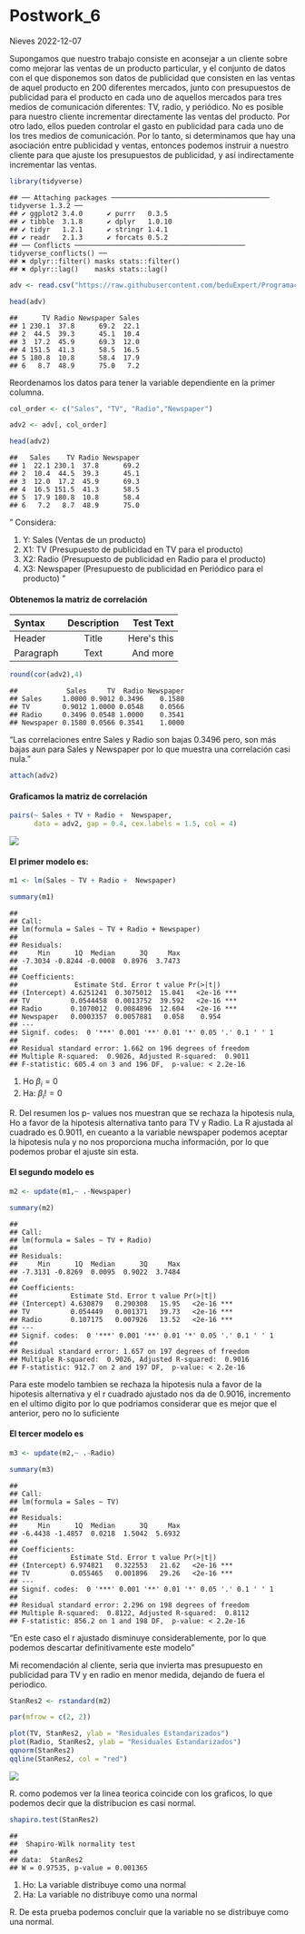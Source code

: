 Postwork_6
================
Nieves
2022-12-07

Supongamos que nuestro trabajo consiste en aconsejar a un cliente sobre
como mejorar las ventas de un producto particular, y el conjunto de
datos con el que disponemos son datos de publicidad que consisten en las
ventas de aquel producto en 200 diferentes mercados, junto con
presupuestos de publicidad para el producto en cada uno de aquellos
mercados para tres medios de comunicación diferentes: TV, radio, y
periódico. No es posible para nuestro cliente incrementar directamente
las ventas del producto. Por otro lado, ellos pueden controlar el gasto
en publicidad para cada uno de los tres medios de comunicación. Por lo
tanto, si determinamos que hay una asociación entre publicidad y ventas,
entonces podemos instruir a nuestro cliente para que ajuste los
presupuestos de publicidad, y así indirectamente incrementar las ventas.

``` r
library(tidyverse)
```

    ## ── Attaching packages ─────────────────────────────────────── tidyverse 1.3.2 ──
    ## ✔ ggplot2 3.4.0      ✔ purrr   0.3.5 
    ## ✔ tibble  3.1.8      ✔ dplyr   1.0.10
    ## ✔ tidyr   1.2.1      ✔ stringr 1.4.1 
    ## ✔ readr   2.1.3      ✔ forcats 0.5.2 
    ## ── Conflicts ────────────────────────────────────────── tidyverse_conflicts() ──
    ## ✖ dplyr::filter() masks stats::filter()
    ## ✖ dplyr::lag()    masks stats::lag()

``` r
adv <- read.csv("https://raw.githubusercontent.com/beduExpert/Programacion-R-Santander-2022/main/Sesion-06/data/advertising.csv")
```

``` r
head(adv)
```

    ##      TV Radio Newspaper Sales
    ## 1 230.1  37.8      69.2  22.1
    ## 2  44.5  39.3      45.1  10.4
    ## 3  17.2  45.9      69.3  12.0
    ## 4 151.5  41.3      58.5  16.5
    ## 5 180.8  10.8      58.4  17.9
    ## 6   8.7  48.9      75.0   7.2

Reordenamos los datos para tener la variable dependiente en la primer
columna.

``` r
col_order <- c("Sales", "TV", "Radio","Newspaper")
```

``` r
adv2 <- adv[, col_order]
```

``` r
head(adv2)
```

    ##   Sales    TV Radio Newspaper
    ## 1  22.1 230.1  37.8      69.2
    ## 2  10.4  44.5  39.3      45.1
    ## 3  12.0  17.2  45.9      69.3
    ## 4  16.5 151.5  41.3      58.5
    ## 5  17.9 180.8  10.8      58.4
    ## 6   7.2   8.7  48.9      75.0

” Considera:

1.  Y: Sales (Ventas de un producto)
2.  X1: TV (Presupuesto de publicidad en TV para el producto)
3.  X2: Radio (Presupuesto de publicidad en Radio para el producto)
4.  X3: Newspaper (Presupuesto de publicidad en Periódico para el
    producto) ”

#### Obtenemos la matriz de correlación

| Syntax      | Description | Test Text     |
| :---        |    :----:   |          ---: |
| Header      | Title       | Here's this   |
| Paragraph   | Text        | And more      |


``` r
round(cor(adv2),4)
```

    ##            Sales     TV  Radio Newspaper
    ## Sales     1.0000 0.9012 0.3496    0.1580
    ## TV        0.9012 1.0000 0.0548    0.0566
    ## Radio     0.3496 0.0548 1.0000    0.3541
    ## Newspaper 0.1580 0.0566 0.3541    1.0000

“Las correlaciones entre Sales y Radio son bajas 0.3496 pero, son más
bajas aun para Sales y Newspaper por lo que muestra una correlación casi
nula.”

``` r
attach(adv2)
```

#### Graficamos la matriz de correlación

``` r
pairs(~ Sales + TV + Radio +  Newspaper, 
      data = adv2, gap = 0.4, cex.labels = 1.5, col = 4)
```

![](Postwork_6_files/figure-gfm/unnamed-chunk-9-1.png)<!-- -->

#### El primer modelo es:

``` r
m1 <- lm(Sales ~ TV + Radio +  Newspaper)
```

``` r
summary(m1)
```

    ## 
    ## Call:
    ## lm(formula = Sales ~ TV + Radio + Newspaper)
    ## 
    ## Residuals:
    ##     Min      1Q  Median      3Q     Max 
    ## -7.3034 -0.8244 -0.0008  0.8976  3.7473 
    ## 
    ## Coefficients:
    ##              Estimate Std. Error t value Pr(>|t|)    
    ## (Intercept) 4.6251241  0.3075012  15.041   <2e-16 ***
    ## TV          0.0544458  0.0013752  39.592   <2e-16 ***
    ## Radio       0.1070012  0.0084896  12.604   <2e-16 ***
    ## Newspaper   0.0003357  0.0057881   0.058    0.954    
    ## ---
    ## Signif. codes:  0 '***' 0.001 '**' 0.01 '*' 0.05 '.' 0.1 ' ' 1
    ## 
    ## Residual standard error: 1.662 on 196 degrees of freedom
    ## Multiple R-squared:  0.9026, Adjusted R-squared:  0.9011 
    ## F-statistic: 605.4 on 3 and 196 DF,  p-value: < 2.2e-16

1.  Ho $\beta_i =0$
2.  Ha: $\beta_i != 0$

R. Del resumen los p- values nos muestran que se rechaza la hipotesis
nula, Ho a favor de la hipotesis alternativa tanto para TV y Radio. La R
ajustada al cuadrado es 0.9011, en cueanto a la variable newspaper
podemos aceptar la hipotesis nula y no nos proporciona mucha
información, por lo que podemos probar el ajuste sin esta.

#### El segundo modelo es

``` r
m2 <- update(m1,~ .-Newspaper)
```

``` r
summary(m2)
```

    ## 
    ## Call:
    ## lm(formula = Sales ~ TV + Radio)
    ## 
    ## Residuals:
    ##     Min      1Q  Median      3Q     Max 
    ## -7.3131 -0.8269  0.0095  0.9022  3.7484 
    ## 
    ## Coefficients:
    ##             Estimate Std. Error t value Pr(>|t|)    
    ## (Intercept) 4.630879   0.290308   15.95   <2e-16 ***
    ## TV          0.054449   0.001371   39.73   <2e-16 ***
    ## Radio       0.107175   0.007926   13.52   <2e-16 ***
    ## ---
    ## Signif. codes:  0 '***' 0.001 '**' 0.01 '*' 0.05 '.' 0.1 ' ' 1
    ## 
    ## Residual standard error: 1.657 on 197 degrees of freedom
    ## Multiple R-squared:  0.9026, Adjusted R-squared:  0.9016 
    ## F-statistic: 912.7 on 2 and 197 DF,  p-value: < 2.2e-16

Para este modelo tambien se rechaza la hipotesis nula a favor de la
hipotesis alternativa y el r cuadrado ajustado nos da de 0.9016,
incremento en el ultimo digito por lo que podriamos considerar que es
mejor que el anterior, pero no lo suficiente

#### El tercer modelo es

``` r
m3 <- update(m2,~ .-Radio)
```

``` r
summary(m3)
```

    ## 
    ## Call:
    ## lm(formula = Sales ~ TV)
    ## 
    ## Residuals:
    ##     Min      1Q  Median      3Q     Max 
    ## -6.4438 -1.4857  0.0218  1.5042  5.6932 
    ## 
    ## Coefficients:
    ##             Estimate Std. Error t value Pr(>|t|)    
    ## (Intercept) 6.974821   0.322553   21.62   <2e-16 ***
    ## TV          0.055465   0.001896   29.26   <2e-16 ***
    ## ---
    ## Signif. codes:  0 '***' 0.001 '**' 0.01 '*' 0.05 '.' 0.1 ' ' 1
    ## 
    ## Residual standard error: 2.296 on 198 degrees of freedom
    ## Multiple R-squared:  0.8122, Adjusted R-squared:  0.8112 
    ## F-statistic: 856.2 on 1 and 198 DF,  p-value: < 2.2e-16

“En este caso el r ajustado disminuye considerablemente, por lo que
podemos descartar definitivamente este modelo”

Mi recomendación al cliente, seria que invierta mas presupuesto en
publicidad para TV y en radio en menor medida, dejando de fuera el
periodico.

``` r
StanRes2 <- rstandard(m2) 
```

``` r
par(mfrow = c(2, 2))

plot(TV, StanRes2, ylab = "Residuales Estandarizados")
plot(Radio, StanRes2, ylab = "Residuales Estandarizados")
qqnorm(StanRes2)
qqline(StanRes2, col = "red")
```

![](Postwork_6_files/figure-gfm/unnamed-chunk-17-1.png)<!-- -->

R. como podemos ver la linea teorica coincide con los graficos, lo que
podemos decir que la distribucion es casi normal.

``` r
shapiro.test(StanRes2)
```

    ## 
    ##  Shapiro-Wilk normality test
    ## 
    ## data:  StanRes2
    ## W = 0.97535, p-value = 0.001365

1.  Ho: La variable distribuye como una normal
2.  Ha: La variable no distribuye como una normal

R. De esta prueba podemos concluir que la variable no se distribuye como
una normal.
